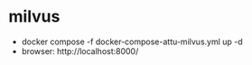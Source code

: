 # milvus

- docker compose -f docker-compose-attu-milvus.yml up -d
- browser: http://localhost:8000/
